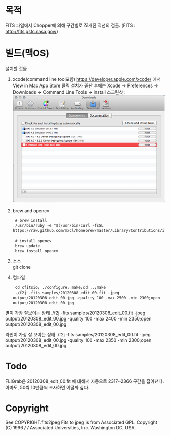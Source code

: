 
목적
====
FITS 파일에서 Chopper에 의해 구간별로 쪼개진 직선의 검출. (FITS : http://fits.gsfc.nasa.gov/)



빌드(맥OS)
=====
설치할 것들 

1. xcode(command line tool포함)
https://developer.apple.com/xcode/ 에서 View in Mac App Store 클릭
설치가 끝난 후에는 Xcode -> Preferences -> Downloads -> Command Line Tools -> install
스크린샷 : ![스크린샷](https://github.com/jinto/dtobj/raw/master/xcode_commandline.png)
		
2. brew and opencv
		
		# brew install
		/usr/bin/ruby -e "$(/usr/bin/curl -fsSL https://raw.github.com/mxcl/homebrew/master/Library/Contributions/install_homebrew.rb)"
		
		# install opencv
		brew update
		brew install opencv

3. 소스	
		git clone 

4. 컴파일

		cd cfitsio; ./configure; make;cd ..;make
		./f2j -fits samples/20120308_edit_00.fit -jpeg output/20120308_edit_00.jpg -quality 100 -max 2500 -min 2300;open output/20120308_edit_00.jpg 

별이 가장 잘보이는 상태
		./f2j -fits samples/20120308_edit_00.fit -jpeg output/20120308_edit_00.jpg -quality 100 -max 2400 -min 2350;open output/20120308_edit_00.jpg 

라인이 가장 잘 보이는 상태
		./f2j -fits samples/20120308_edit_00.fit -jpeg output/20120308_edit_00.jpg -quality 100 -max 2350 -min 2300;open output/20120308_edit_00.jpg 

Todo
====
    
FLIGrab은 20120308_edit_00.fit 에 대해서 자동으로 2317~2366 구간을 잡아낸다.
아마도, 50씩 10만큼씩 조사하면 어떨까 싶다.


Copyright
=========
See COPYRIGHT.fits2jpeg Fits to jpeg is from Associated 
GPL.
Copyright (C) 1996                                                   */
/*  Associated Universities, Inc. Washington DC, USA.  
